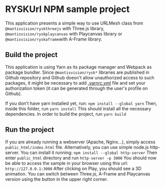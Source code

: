 # RYSKUrl NPM sample project
This application presents a simple way to use URLMesh class from ``@mantisvision/ryskthreejs`` with Three.js library, 
``@mantisvision/ryskplaycanvas`` with Playcanvas library or ``@mantisvision/ryskaframe``with A-Frame library.

## Build the project
This application is using Yarn as its package manager and Webpack as package bundler. Since ``@mantisvision/rysk*`` libraries
are published in Github repository and Github doesn't allow unauthorized access to such packages, it might be necessary
to add [.yarnrc.yml](.yarnrc.yml) file and set your authorization token (it can be generated through the user's profile on Github).

If you don't have yarn installed yet, run:
``npm install --global yarn``
Then, inside this folder, run
``yarn install``
This should install all the necessary dependencies.
In order to build the project, run
``yarn build``

## Run the project
If you are already running a webserver (Apache, Nginx...), simply access ``public_html/index.html`` file. Alternatively,
you can use simple node.js http-server. You can install it running:
``npm install --global http-server``
Then enter ``public_html`` directory and run
``http-server -p 3000``
You should now be able to access the sample in your browser using this url: ``http://127.0.0.1:3000``
After clicking on Play, you should see a 3D animation. You can switch between Three.js, A-Frame and Playcanvas version using
the button in the upper right corner.
